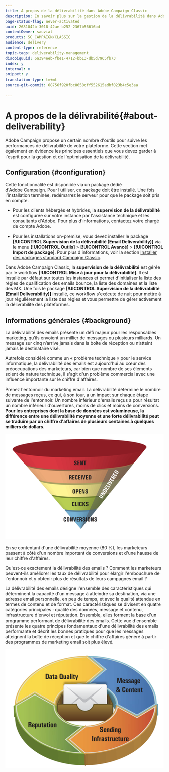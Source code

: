 ```yaml
---
title: A propos de la délivrabilité dans Adobe Campaign Classic
description: En savoir plus sur la gestion de la délivrabilité dans Adobe Campaign Classic.
page-status-flag: never-activated
uuid: 2681042b-3018-42ae-b252-2367b56616bd
contentOwner: sauviat
products: SG_CAMPAIGN/CLASSIC
audience: delivery
content-type: reference
topic-tags: deliverability-management
discoiquuid: 6a394eeb-fbe1-4712-bb13-db5d7965fb73
index: y
internal: n
snippet: y
translation-type: tm+mt
source-git-commit: 68756f920fbc8658cff552615adbf023b4c5e3aa

---
```



# A propos de la délivrabilité{#about-deliverability}

Adobe Campaign propose un certain nombre d&#39;outils pour suivre les performances de délivrabilité de votre plateforme. Cette section met également en évidence les principes essentiels que vous devez garder à l&#39;esprit pour la gestion et de l&#39;optimisation de la délivrabilité.

## Configuration {#configuration}

Cette fonctionnalité est disponible via un package dédié d&#39;Adobe Campaign. Pour l’utiliser, ce package doit être installé. Une fois l&#39;installation terminée, redémarrez le serveur pour que le package soit pris en compte.
* Pour les clients hébergés et hybrides, la **supervision de la délivrabilité** est configurée sur votre instance par l&#39;assistance technique et les consultants d&#39;Adobe. Pour plus d&#39;informations, contactez votre chargé de compte Adobe.

* Pour les installations on-premise, vous devez installer le package **[!UICONTROL Supervision de la délivrabilité (Email Deliverability)]** via le menu **[!UICONTROL Outils]** > **[!UICONTROL Avancé]** > **[!UICONTROL Import de package]**. Pour plus d&#39;informations, voir la section [Installer des packages standard Campaign Classic](../../installation/using/installing-campaign-standard-packages.md).

Dans Adobe Campaign Classic, la **supervision de la délivrabilité** est gérée par le workflow **[!UICONTROL Mise à jour pour la délivrabilité]**. Il est installé par défaut sur toutes les instances et permet d&#39;initialiser la liste des règles de qualification des emails bounce, la liste des domaines et la liste des MX. Une fois le package **[!UICONTROL Supervision de la délivrabilité (Email Deliverability)]** installé, ce workflow s&#39;exécute de nuit pour mettre à jour régulièrement la liste des règles et vous permettre de gérer activement la délivrabilité des plateformes.

## Informations générales {#background}

La délivrabilité des emails présente un défi majeur pour les responsables marketing, qu’ils envoient un millier de messages ou plusieurs milliards. Un message sur cinq n’arrive jamais dans la boîte de réception ou n’atteint jamais le destinataire visé.

Autrefois considéré comme un « problème technique » pour le service informatique, la délivrabilité des emails est aujourd&#39;hui au cœur des préoccupations des marketeurs, car bien que nombre de ses éléments soient de nature technique, il s&#39;agit d&#39;un problème commercial avec une influence importante sur le chiffre d&#39;affaires.

Prenez l&#39;entonnoir du marketing email. La délivrabilité détermine le nombre de messages reçus, ce qui, à son tour, a un impact sur chaque étape suivante de l&#39;entonnoir. Un nombre inférieur d&#39;emails reçus a pour résultat un nombre inférieur d&#39;ouvertures, moins de clics et moins de conversions. **Pour les entreprises dont la base de données est volumineuse, la différence entre une délivrabilité moyenne et une forte délivrabilité peut se traduire par un chiffre d&#39;affaires de plusieurs centaines à quelques milliers de dollars.**

![](assets/deliverability_overview_1.png)

En se contentant d&#39;une délivrabilité moyenne (80 %), les marketeurs passent à côté d&#39;un nombre important de conversions et d&#39;une hausse de leur chiffre d&#39;affaires.

Qu&#39;est-ce exactement la délivrabilité des emails ? Comment les marketeurs peuvent-ils améliorer les taux de délivrabilité pour élargir l&#39;embouchure de l&#39;entonnoir et y obtenir plus de résultats de leurs campagnes email ?

La délivrabilité des emails désigne l&#39;ensemble des caractéristiques qui déterminent la capacité d&#39;un message à atteindre sa destination, via une adresse email personnelle, en peu de temps, et avec la qualité attendue en termes de contenu et de format. Ces caractéristiques se divisent en quatre catégories principales : qualité des données, message et contenu, infrastructure d&#39;envoi et réputation. Ensemble, elles forment la base d&#39;un programme performant de délivrabilité des emails. Cette vue d&#39;ensemble présente les quatre principes fondamentaux d&#39;une délivrabilité des emails performante et décrit les bonnes pratiques pour que les messages atteignent la boîte de réception et que le chiffre d&#39;affaires généré à partir des programmes de marketing email soit plus élevé.

![](assets/deliverability_overview_2.png)
